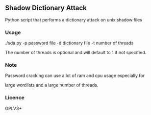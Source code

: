 ## Shadow Dictionary Attack
Python script that performs a dictionary attack on unix shadow files


### Usage
./sda.py -p password file -d dictionary file -t number of threads

The number of threads is optional and will default to 1 if not specified. 

### Note

Password cracking can use a lot of ram and cpu usage especially for

large wordlists and a large number of threads. 


### Licence

GPLV3+
